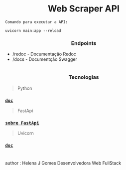 <h1 align = "center">
	Web Scraper API
</h1>

``Comando para executar a API:``

```
uvicorn main:app --reload
```

<h3 align = "center">
	Endpoints
</h3>

- /redoc - Documentação Redoc
- /docs - Documentção Swagger

#

<h3 align = "center">
	Tecnologias
</h3>

> Python

  ### [`doc`](https://docs.python.org/3/)

> FastApi

  ### [`sobre FastApi`](https://www.treinaweb.com.br/blog/o-que-e-fastapi)

> Uvicorn

  ### [`doc`](https://www.uvicorn.org/)

  #

  author : Helena J Gomes Desenvolvedora Web FullStack
